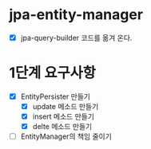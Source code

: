 # jpa-entity-manager

- [x] jpa-query-builder 코드를 옮겨 온다.


# 1단계 요구사항

- [x] EntityPersister 만들기
  - [x] update 메소드 만들기
  - [x] insert 메소드 만들기
  - [x] delte 메소드 만들기

- [ ] EntityManager의 책임 줄이기
